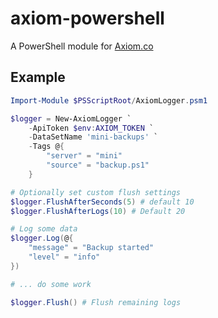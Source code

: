 # axiom-powershell
A PowerShell module for [Axiom.co](https://axiom.co/)

## Example

```powershell
Import-Module $PSScriptRoot/AxiomLogger.psm1

$logger = New-AxiomLogger `
	-ApiToken $env:AXIOM_TOKEN `
	-DataSetName 'mini-backups' `
	-Tags @{
		"server" = "mini"
		"source" = "backup.ps1"
	}

# Optionally set custom flush settings
$logger.FlushAfterSeconds(5) # default 10
$logger.FlushAfterLogs(10) # Default 20

# Log some data
$logger.Log(@{
	"message" = "Backup started"
	"level" = "info"
})

# ... do some work

$logger.Flush() # Flush remaining logs
```
